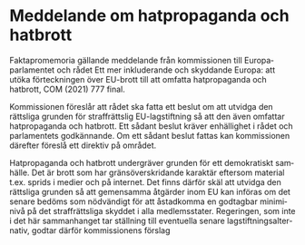 # Meddelande om hatpropaganda och hatbrott

Faktapromemoria gäl­lande med­delande från kom­missionen till Europa­parlamentet och rådet Ett mer inklu­derande och skyddande Europa: att utöka förteck­ningen över EU-brott till
att om­fatta hat­propa­ganda och hatbrott, COM (2021) 777 final.

Kommissionen föreslår att rådet ska fatta ett beslut om att utvidga den rättsliga grunden för straff­rättslig EU-lagstift­ning så att den även om­fattar ha­tpropa­ganda och hatbrott. Ett sådant beslut kräver enhäl­lighet i rådet och parla­mentets god­kännande. Om ett sådant beslut fattas kan kom­missionen där­efter föreslå ett direktiv på området.

Hat­propa­ganda och hat­brott under­gräver grunden för ett demo­kratiskt sam­hälle. Det är brott som har gräns­över­skridande karak­tär efter­som material t.ex. sprids i medier och på internet. Det finns därför skäl att utvidga den rätts­liga grunden så att gemen­samma åtgärder inom EU kan införas om det senare bedöms som nöd­vändigt för att åstad­komma en god­tagbar minimi­nivå på det straff­rätts­liga skyddet i alla med­lems­stater. Regeringen, som inte i det här sam­man­hanget tar ställning till eventu­ella senare lag­stift­nings­alter­nativ, godtar därför kom­missionens förslag
